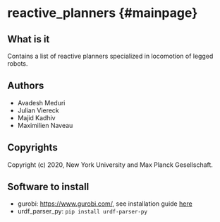 reactive_planners {#mainpage}
=================

## What is it

Contains a list of reactive planners specialized in locomotion of legged robots.

## Authors

- Avadesh Meduri
- Julian Viereck
- Majid Kadhiv
- Maximilien Naveau

## Copyrights

Copyright (c) 2020, New York University and Max Planck Gesellschaft.

## Software to install

- gurobi: https://www.gurobi.com/, see installation guide
[here](https://www.gurobi.com/documentation/9.0/quickstart_linux/software_installation_guid.html)
- urdf_parser_py: `pip install urdf-parser-py`
